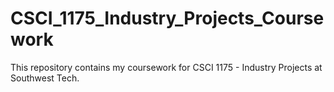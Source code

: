 # CSCI_1175_Industry_Projects_Coursework
This repository contains my coursework for CSCI 1175 - Industry Projects at Southwest Tech.
